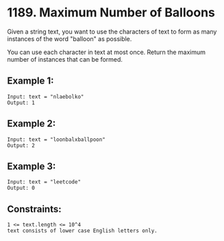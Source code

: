 # 1189. Maximum Number of Balloons
      
Given a string text, you want to use the characters of text to form as many instances of the word "balloon" as possible.

You can use each character in text at most once. Return the maximum number of instances that can be formed.

## Example 1:

    Input: text = "nlaebolko"
    Output: 1

## Example 2:

    Input: text = "loonbalxballpoon"
    Output: 2

## Example 3:

    Input: text = "leetcode"
    Output: 0

## Constraints:

    1 <= text.length <= 10^4
    text consists of lower case English letters only.